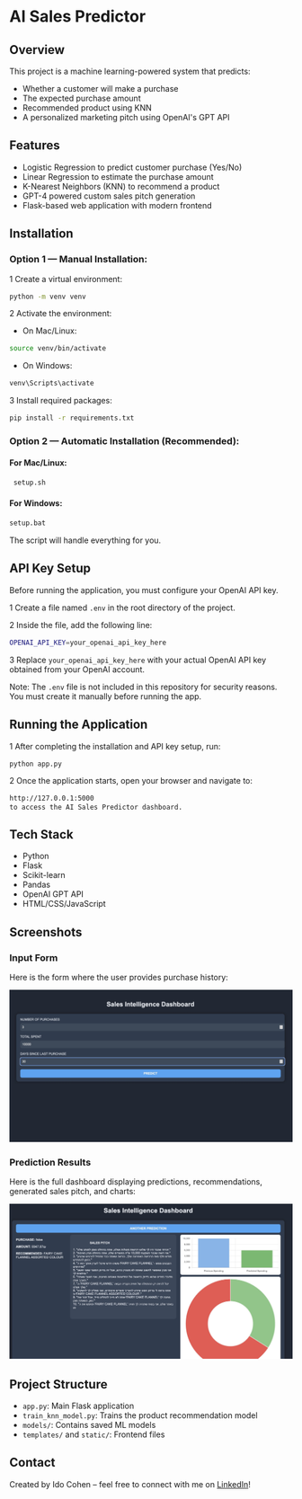 # AI Sales Predictor

## Overview
This project is a machine learning-powered system that predicts:
- Whether a customer will make a purchase
- The expected purchase amount
- Recommended product using KNN
- A personalized marketing pitch using OpenAI's GPT API

## Features
- Logistic Regression to predict customer purchase (Yes/No)
- Linear Regression to estimate the purchase amount
- K-Nearest Neighbors (KNN) to recommend a product
- GPT-4 powered custom sales pitch generation
- Flask-based web application with modern frontend

## Installation

### Option 1 — Manual Installation:

1 Create a virtual environment:

```bash
python -m venv venv
```

2 Activate the environment:

- On Mac/Linux:

```bash
source venv/bin/activate
```

- On Windows:

```bash
venv\Scripts\activate
```

3 Install required packages:

```bash
pip install -r requirements.txt
```


### Option 2 — Automatic Installation (Recommended):

#### For Mac/Linux:

```bash
 setup.sh
 ```

#### For Windows:

```bash
setup.bat
```

The script will handle everything for you.

## API Key Setup

Before running the application, you must configure your OpenAI API key.

1 Create a file named `.env` in the root directory of the project.

2 Inside the file, add the following line:

```bash
OPENAI_API_KEY=your_openai_api_key_here
```

3 Replace `your_openai_api_key_here` with your actual OpenAI API key obtained from your OpenAI account.

 Note: The `.env` file is not included in this repository for security reasons. You must create it manually before running the app.

 ## Running the Application

1 After completing the installation and API key setup, run:

    python app.py
2  Once the application starts, open your browser and navigate to:

    http://127.0.0.1:5000
    to access the AI Sales Predictor dashboard.


## Tech Stack
- Python
- Flask
- Scikit-learn
- Pandas
- OpenAI GPT API
- HTML/CSS/JavaScript

## Screenshots

### Input Form
Here is the form where the user provides purchase history:

![Input Form](imgs/img1.jpeg)

### Prediction Results
Here is the full dashboard displaying predictions, recommendations, generated sales pitch, and charts:

![Prediction Results](imgs/img2.jpeg)

## Project Structure
- `app.py`: Main Flask application
- `train_knn_model.py`: Trains the product recommendation model
- `models/`: Contains saved ML models
- `templates/` and `static/`: Frontend files

## Contact
Created by Ido Cohen – feel free to connect with me on [LinkedIn](https://www.linkedin.com/in/ido-cohen-idocohen)!
